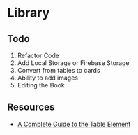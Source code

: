 # Library

## Todo

1. Refactor Code
1. Add Local Storage or Firebase Storage
1. Convert from tables to cards
1. Ability to add images
1. Editing the Book

## Resources

- [A Complete Guide to the Table Element](https://css-tricks.com/complete-guide-table-element/)

